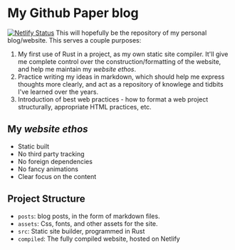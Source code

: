 # My Github Paper blog
[![Netlify Status](https://api.netlify.com/api/v1/badges/523dd062-7ef3-4af4-9785-1a267900d235/deploy-status)](https://app.netlify.com/sites/arya-k/deploys)
This will hopefully be the repository of my personal blog/website. This serves a couple purposes:
 1. My first use of Rust in a project, as my own static site compiler. It'll give me complete control over the construction/formatting of the website, and help me maintain my _website ethos_.
 2. Practice writing my ideas in markdown, which should help me express thoughts more clearly, and act as a repository of knowlege and tidbits I've learned over the years.
 3. Introduction of best web practices - how to format a web project structurally, appropriate HTML practices, etc.

## My _website ethos_
 * Static built
 * No third party tracking
 * No foreign dependencies
 * No fancy animations
 * Clear focus on the content

## Project Structure
 * `posts`: blog posts, in the form of markdown files.
 * `assets`: Css, fonts, and other assets for the site.
 * `src`: Static site builder, programmed in Rust
 * `compiled`: The fully compiled website, hosted on Netlify